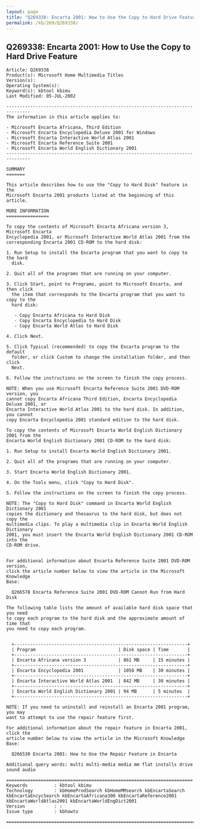 ```yaml
---
layout: page
title: "Q269338: Encarta 2001: How to Use the Copy to Hard Drive Feature"
permalink: /kb/269/Q269338/
---
```


## Q269338: Encarta 2001: How to Use the Copy to Hard Drive Feature

	Article: Q269338
	Product(s): Microsoft Home Multimedia Titles
	Version(s): 
	Operating System(s): 
	Keyword(s): kbtool kbimu
	Last Modified: 05-JUL-2002
	
	-------------------------------------------------------------------------------
	The information in this article applies to:
	
	- Microsoft Encarta Africana, Third Edition 
	- Microsoft Encarta Encyclopedia Deluxe 2001 for Windows 
	- Microsoft Encarta Interactive World Atlas 2001 
	- Microsoft Encarta Reference Suite 2001 
	- Microsoft Encarta World English Dictionary 2001 
	-------------------------------------------------------------------------------
	
	SUMMARY
	=======
	
	This article describes how to use the "Copy to Hard Disk" feature in the
	Microsoft Encarta 2001 products listed at the beginning of this article.
	
	MORE INFORMATION
	================
	
	To copy the contents of Microsoft Encarta Africana version 3, Microsoft Encarta
	Encyclopedia 2001, or Microsoft Interactive World Atlas 2001 from the
	corresponding Encarta 2001 CD-ROM to the hard disk:
	
	1. Run Setup to install the Encarta program that you want to copy to the hard
	  disk.
	
	2. Quit all of the programs that are running on your computer.
	
	3. Click Start, point to Programs, point to Microsoft Encarta, and then click
	  the item that corresponds to the Encarta program that you want to copy to the
	  hard disk:
	
	   - Copy Encarta Africana to Hard Disk
	   - Copy Encarta Encyclopedia to Hard Disk
	   - Copy Encarta World Atlas to Hard Disk
	
	4. Click Next.
	
	5. Click Typical (recommended) to copy the Encarta program to the default
	  folder, or click Custom to change the installation folder, and then click
	  Next.
	
	6. Follow the instructions on the screen to finish the copy process.
	
	NOTE: When you use Microsoft Encarta Reference Suite 2001 DVD-ROM version, you
	cannot copy Encarta Africana Third Edition, Encarta Encyclopedia Deluxe 2001, or
	Encarta Interactive World Atlas 2001 to the hard disk. In addition, you cannot
	copy Encarta Encyclopedia 2001 standard edition to the hard disk.
	
	To copy the contents of Microsoft Encarta World English Dictionary 2001 from the
	Encarta World English Dictionary 2001 CD-ROM to the hard disk:
	
	1. Run Setup to install Encarta World English Dictionary 2001.
	
	2. Quit all of the programs that are running on your computer.
	
	3. Start Encarta World English Dictionary 2001.
	
	4. On the Tools menu, click "Copy to Hard Disk".
	
	5. Follow the instructions on the screen to finish the copy process.
	
	NOTE: The "Copy to Hard Disk" command in Encarta World English Dictionary 2001
	copies the dictionary and thesaurus to the hard disk, but does not copy the
	multimedia clips. To play a multimedia clip in Encarta World English Dictionary
	2001, you must insert the Encarta World English Dictionary 2001 CD-ROM into the
	CD-ROM drive.
	
	
	For additional information about Encarta Reference Suite 2001 DVD-ROM version,
	click the article number below to view the article in the Microsoft Knowledge
	Base:
	
	  Q266578 Encarta Reference Suite 2001 DVD-ROM Cannot Run from Hard Disk
	
	The following table lists the amount of available hard disk space that you need
	to copy each program to the hard disk and the approximate amount of time that
	you need to copy each program.
	
	  
	  +-----------------------------------------------------------------+
	  | Program                               | Disk space | Time       | 
	  +-----------------------------------------------------------------+
	  | Encarta Africana version 3            | 861 MB     | 15 minutes | 
	  +-----------------------------------------------------------------+
	  | Encarta Encyclopedia 2001             | 1058 MB    | 30 minutes | 
	  +-----------------------------------------------------------------+
	  | Encarta Interactive World Atlas 2001  | 842 MB     | 30 minutes | 
	  +-----------------------------------------------------------------+
	  | Encarta World English Dictionary 2001 | 94 MB      | 5 minutes  | 
	  +-----------------------------------------------------------------+
	
	NOTE: If you need to uninstall and reinstall an Encarta 2001 program, you may
	want to attempt to use the repair feature first.
	
	For additional information about the repair feature in Encarta 2001, click the
	article number below to view the article in the Microsoft Knowledge Base:
	
	  Q266530 Encarta 2001: How to Use the Repair Feature in Encarta
	
	Additional query words: multi multi-media media mm flat installs drive sound audio
	
	======================================================================
	Keywords          : kbtool kbimu 
	Technology        : kbHomeProdSearch kbHomeMMsearch kbEncartaSearch kbEncartaEncycSearch kbEncartaAfricana300 kbEncartaReference2001 kbEncartaWorldAtlas2001 kbEncartaWorldEngDict2001
	Version           : :
	Issue type        : kbhowto
	
	=============================================================================
	
